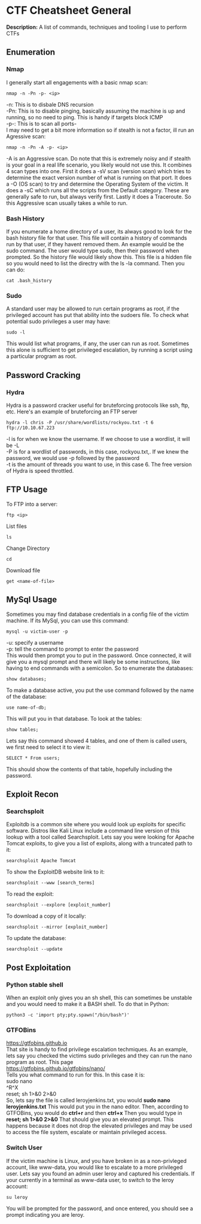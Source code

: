 # CTF Cheatsheet General

**Description:** A list of commands, techniques and tooling I use to perform CTFs

## Enumeration
### Nmap
I generally start all engagements with a basic nmap scan:
```
nmap -n -Pn -p- <ip>
```
-n: This is to disbale DNS recursion \
-Pn: This is to disable pinging, basically assuming the machine is up and running, so no need to ping. This is handy if targets block ICMP \
-p-: This is to scan all ports- \
I may need to get a bit more information so if stealth is not a factor, ill run an Agressive scan:
```
nmap -n -Pn -A -p- <ip>
```
-A is an Aggressive scan. Do note that this is extremely noisy and if stealth is your goal in a real life scenario, you likely would not use this. It combines 4 scan types into one. First it does a -sV scan (version scan) which tries to determine the exact version number of what is running on that port. It does a -O (OS scan) to try and determine the Operating System of the victim. It does a -sC which runs all the scripts from the Default category. These are generally safe to run, but always verify first. Lastly it does a Traceroute. So this Aggressive scan usually takes a while to run. 

### Bash History
If you enumerate a home directory of a user, its always good to look for the bash history file for that user. This file will contain a history of commands run by that user, if they havent removed them. An example would be the sudo command. The user would type sudo, then their password when prompted. So the history file would likely show this. This file is a hidden file so you would need to list the directry with the ls -la command. Then you can do:
```
cat .bash_history
```
### Sudo
A standard user may be allowed to run certain programs as root, if the privileged account has put that ability into the sudoers file. To check what potential sudo privileges a user may have:
```
sudo -l
```
This would list what programs, if any, the user can run as root. Sometimes this alone is sufficient to get privileged escalation, by running a script using a particular program as root.

## Password Cracking
### Hydra
Hydra is a password cracker useful for bruteforcing protocols like ssh, ftp, etc. Here's an example of bruteforcing an FTP server
```
hydra -l chris -P /usr/share/wordlists/rockyou.txt -t 6 ftp://10.10.67.223
```
-l is for when we know the username. If we choose to use a wordlist, it will be -L \
-P is for a wordlist of passwords, in this case, rockyou.txt,. If we knew the password, we would use -p followed by the password \
-t is the amount of threads you want to use, in this case 6. The free version of Hydra is speed throttled. 
## FTP Usage
To FTP into a server:
```
ftp <ip>
```
List files
```
ls
```
Change Directory
```
cd
```
Download file
```
get <name-of-file>
```


## MySql Usage
Sometimes you may find database credentials in a config file of the victim machine. If its MySql, you can use this command:
```
mysql -u victim-user -p
```
-u: specify a username \
-p: tell the command to prompt to enter the password \
This would then prompt you to put in the password. Once connected, it will give you a mysql prompt and there will likely be some instructions, like having to end commands with a semicolon. So to enumerate the databases:
```
show databases;
```
To make a database active, you put the use command followed by the name of the database:
```
use name-of-db;
```
This will put you in that database. To look at the tables:
```
show tables;
```
Lets say this command showed 4 tables, and one of them is called users, we first need to select it to view it:
```
SELECT * From users;
```
This should show the contents of that table, hopefully including the password.


## Exploit Recon
### Searchsploit
Exploitdb is a common site where you would look up exploits for specific software. Distros like Kali Linux include a command line version of this lookup with a tool called Searchsploit. Lets say you were looking for Apache Tomcat exploits, to give you a list of exploits, along with a truncated path to it:
```
searchsploit Apache Tomcat
```
To show the ExploitDB website link to it:
```
searchsploit --www [search_terms]
```
To read the exploit:
```
searchsploit --explore [exploit_number]
```
To download a copy of it locally:
```
searchsploit --mirror [exploit_number]
```
To update the database:
```
searchsploit --update
```
  
## Post Exploitation
### Python stable shell
When an exploit only gives you an sh shell, this can sometimes be unstable and you would need to make it a BASH shell. To do that in Python:
```
python3 -c 'import pty;pty.spawn("/bin/bash")'
```
### GTFOBins
https://gtfobins.github.io \
That site is handy to find privilege escalation techmiques. As an example, lets say you checked the victims sudo privileges and they can run the nano program as root. This page \
https://gtfobins.github.io/gtfobins/nano/ \
Tells you what command to run for this. In this case it is: \
sudo nano \
^R^X \
reset; sh 1>&0 2>&0 \
So, lets say the file is called leroyjenkins.txt, you would **sudo nano leroyjenkins.txt** This would put you in the nano editor. Then, according to GTFOBins, you would do **ctrl+r** and then **ctrl+x** Then you would type in **reset; sh 1>&0 2>&0** That should give you an elevated prompt. This happens because it does not drop the elevated privileges and may be used to access the file system, escalate or maintain privileged access.

### Switch User
If the victim machine is Linux, and you have broken in as a non-privleged account, like www-data, you would like to escalate to a more privileged user. Lets say you found an admin user leroy and captured his credentials. If your currently in a terminal as www-data user, to switch to the leroy account:
```
su leroy
```
You will be prompted for the password, and once entered, you should see a prompt indicating you are leroy.

